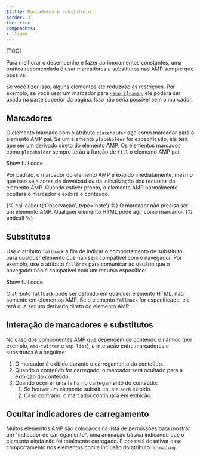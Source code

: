 ```yaml
---
$title: Marcadores e substitutos
$order: 3
toc: true
components:
- iframe
---
```

[TOC]

Para melhorar o desempenho e fazer aprimoramentos constantes, uma prática recomendada é usar marcadores e substitutos nas AMP sempre que possível.

Se você fizer isso, alguns elementos até reduzirão as restrições. Por exemplo, se você usar um marcador para [`<amp-iframe>`](/pt_br/docs/reference/components/amp-iframe.html#iframe-with-placeholder), ele poderá ser usado na parte superior da página. Isso não seria possível sem o marcador.

## Marcadores

O elemento marcado com o atributo `placeholder` age como marcador para o elemento AMP pai. Se um elemento `placeholder` for especificado, ele terá que ser um derivado direto do elemento AMP. Os elementos marcados como `placeholder` sempre terão a função de `fill` o elemento AMP pai.

<!--embedded amp-anim responsive example -->
<div>
<amp-iframe height="253"
layout="fixed-height"
sandbox="allow-scripts allow-forms allow-same-origin"
resizable
src="https://ampproject-b5f4c.firebaseapp.com/examples/ampanim.responsive.embed.html">
<div overflow tabindex="0" role="button" aria-label="Show more">Show full code</div>
<div placeholder></div> 
</amp-iframe>
</div>

Por padrão, o marcador do elemento AMP é exibido imediatamente, mesmo que isso seja antes do download ou da inicialização dos recursos do elemento AMP. Quando estiver pronto, o elemento AMP normalmente ocultará o marcador e exibirá o conteúdo.

{% call callout('Observação', type='note') %}
O marcador não precisa ser um elemento AMP. Qualquer elemento HTML pode agir como marcador.
{% endcall %}

## Substitutos

Use o atributo `fallback` a fim de indicar o comportamento de substituto para qualquer elemento que não seja compatível com o navegador. Por exemplo, use o atributo `fallback` para comunicar ao usuário que o navegador não é compatível com um recurso específico:

<!--embedded video example  -->
<div>
<amp-iframe height="234"
layout="fixed-height"
sandbox="allow-scripts allow-forms allow-same-origin"
resizable
src="https://ampproject-b5f4c.firebaseapp.com/examples/ampvideo.fallback.embed.html">
<div overflow tabindex="0" role="button" aria-label="Show more">Show full code</div>
<div placeholder></div> 
</amp-iframe>
</div>

O atributo `fallback` pode ser definido em qualquer elemento HTML, não somente em elementos AMP. Se o elemento `fallback` for especificado, ele terá que ser um derivado direto do elemento AMP.

## Interação de marcadores e substitutos

No caso dos componentes AMP que dependem de conteúdo dinâmico (por exemplo, `amp-twitter` e `amp-list`), a interação entre marcadores e substitutos é a seguinte:

<ol>
  <li>O marcador é exibido durante o carregamento do conteúdo.</li>
  <li>Quando o conteúdo for carregado, o marcador será ocultado para a exibição do conteúdo.</li>
  <li>Quando ocorrer uma falha no carregamento do conteúdo:
    <ol>
      <li>Se houver um elemento substituto, ele será exibido.</li>
      <li>Caso contrário, o marcador continuará em exibição.</li>
    </ol>
  </li>
</ol>

## Ocultar indicadores de carregamento

Muitos elementos AMP são colocados na lista de permissões para mostrar um "indicador de carregamento", uma animação básica indicando que o elemento ainda não foi totalmente carregado. É possível desativar esse comportamento nos elementos com a inclusão do atributo `noloading`.
